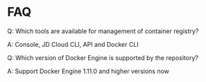 # FAQ


Q: Which tools are available for management of container registry?

A: Console, JD Cloud CLI, API and Docker CLI




Q: Which version of Docker Engine is supported by the repository?

A: Support Docker Engine 1.11.0 and higher versions now

 